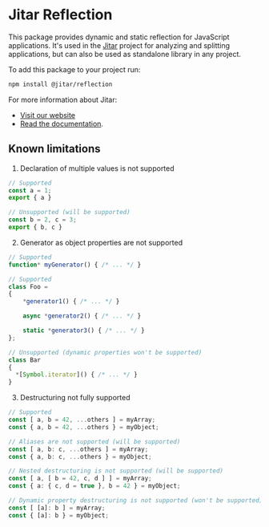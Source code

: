 
# Jitar Reflection

This package provides dynamic and static reflection for JavaScript applications. It's used in the [Jitar](https://jitar.dev) project for analyzing and splitting applications, but can also be used as standalone library in any project.

To add this package to your project run:

```bash
npm install @jitar/reflection
```

For more information about Jitar:

* [Visit our website](https://jitar.dev)
* [Read the documentation](https://docs.jitar.dev).

## Known limitations

1. Declaration of multiple values is not supported

```ts
// Supported
const a = 1;
export { a }

// Unsupported (will be supported)
const b = 2, c = 3;
export { b, c }
```

2. Generator as object properties are not supported

```ts
// Supported
function* myGenerator() { /* ... */ }

// Supported
class Foo =
{
    *generator1() { /* ... */ }

    async *generator2() { /* ... */ }

    static *generator3() { /* ... */ }
};

// Unsupported (dynamic properties won't be supported)
class Bar
{
  *[Symbol.iterator]() { /* ... */ }
}
```

3. Destructuring not fully supported

```ts
// Supported
const [ a, b = 42, ...others ] = myArray;
const { a, b = 42, ...others } = myObject;
```

```ts
// Aliases are not supported (will be supported)
const [ a, b: c, ...others ] = myArray;
const { a, b: c, ...others } = myObject;
```

```ts
// Nested destructuring is not supported (will be supported)
const [ a, [ b = 42, c, d ] ] = myArray;
const { a: { c, d = true }, b = 42 } = myObject;
```

```ts
// Dynamic property destructuring is not supported (won't be supported)
const [ [a]: b ] = myArray;
const { [a]: b } = myObject;
```
